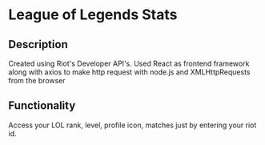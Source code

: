 # League of Legends Stats
## Description
Created using Riot's Developer API's.
Used React as frontend framework along with axios to make http request with node.js and XMLHttpRequests from the browser

## Functionality
Access your LOL rank, level, profile icon, matches just by entering your riot id.
